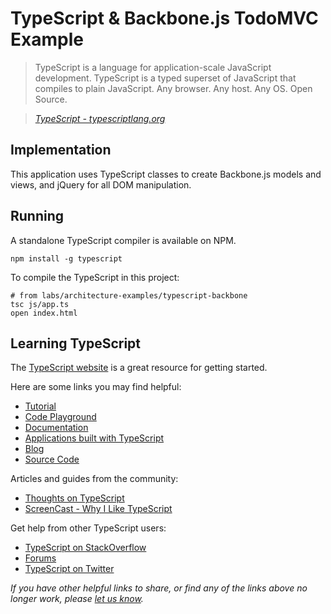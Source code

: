 # TypeScript & Backbone.js TodoMVC Example

> TypeScript is a language for application-scale JavaScript development. TypeScript is a typed superset of JavaScript that compiles to plain JavaScript. Any browser. Any host. Any OS. Open Source.

> _[TypeScript - typescriptlang.org](http://typescriptlang.org)_


## Implementation

This application uses TypeScript classes to create Backbone.js models and views, and jQuery for all DOM manipulation.


## Running

A standalone TypeScript compiler is available on NPM.

	npm install -g typescript

To compile the TypeScript in this project:

	# from labs/architecture-examples/typescript-backbone
	tsc js/app.ts
	open index.html


## Learning TypeScript

The [TypeScript website](http://typescriptlang.org) is a great resource for getting started.

Here are some links you may find helpful:

* [Tutorial](http://www.typescriptlang.org/Tutorial)
* [Code Playground](http://www.typescriptlang.org/Playground)
* [Documentation](http://typescript.codeplex.com/documentation)
* [Applications built with TypeScript](http://www.typescriptlang.org/Samples)
* [Blog](http://blogs.msdn.com/b/typescript)
* [Source Code](http://typescript.codeplex.com/sourcecontrol/latest#README.txt)

Articles and guides from the community:

* [Thoughts on TypeScript](http://www.nczonline.net/blog/2012/10/04/thoughts-on-typescript)
* [ScreenCast - Why I Like TypeScript](http://www.leebrimelow.com/why-i-like-typescripts)

Get help from other TypeScript users:

* [TypeScript on StackOverflow](http://stackoverflow.com/questions/tagged/typescript)
* [Forums](http://typescript.codeplex.com/discussions)
* [TypeScript on Twitter](http://twitter.com/typescriptlang)

_If you have other helpful links to share, or find any of the links above no longer work, please [let us know](https://github.com/tastejs/todomvc/issues)._
